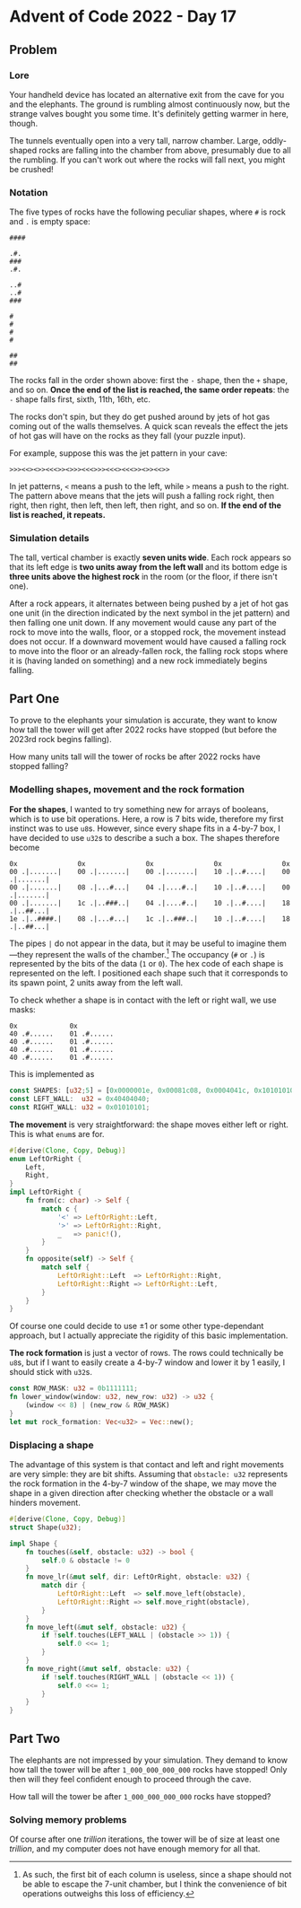 # Advent of Code 2022 - Day 17


## Problem

### Lore

Your handheld device has located an alternative exit from the cave for you and the elephants. The ground is rumbling almost continuously now, but the strange valves bought you some time. It's definitely getting warmer in here, though.

The tunnels eventually open into a very tall, narrow chamber. Large, oddly-shaped rocks are falling into the chamber from above, presumably due to all the rumbling. If you can't work out where the rocks will fall next, you might be crushed!

### Notation

The five types of rocks have the following peculiar shapes, where `#` is rock and `.` is empty space:

```
####

.#.
###
.#.

..#
..#
###

#
#
#
#

##
##
```

The rocks fall in the order shown above: first the `-` shape, then the `+` shape, and so on. **Once the end of the list is reached, the same order repeats**: the `-` shape falls first, sixth, 11th, 16th, etc.

The rocks don't spin, but they do get pushed around by jets of hot gas coming out of the walls themselves. A quick scan reveals the effect the jets of hot gas will have on the rocks as they fall (your puzzle input).

For example, suppose this was the jet pattern in your cave:

```
>>><<><>><<<>><>>><<<>>><<<><<<>><>><<>>
```

In jet patterns, `<` means a push to the left, while `>` means a push to the right. The pattern above means that the jets will push a falling rock right, then right, then right, then left, then left, then right, and so on. **If the end of the list is reached, it repeats.**

### Simulation details

The tall, vertical chamber is exactly **seven units wide**. Each rock appears so that its left edge is **two units away from the left wall** and its bottom edge is **three units above the highest rock** in the room (or the floor, if there isn't one).

After a rock appears, it alternates between being pushed by a jet of hot gas one unit (in the direction indicated by the next symbol in the jet pattern) and then falling one unit down. If any movement would cause any part of the rock to move into the walls, floor, or a stopped rock, the movement instead does not occur. If a downward movement would have caused a falling rock to move into the floor or an already-fallen rock, the falling rock stops where it is (having landed on something) and a new rock immediately begins falling.

## Part One

To prove to the elephants your simulation is accurate, they want to know how tall the tower will get after 2022 rocks have stopped (but before the 2023rd rock begins falling). 

<!-- In this example, the tower of rocks will be 3068 units tall. -->

How many units tall will the tower of rocks be after 2022 rocks have stopped falling?

### Modelling shapes, movement and the rock formation

**For the shapes**, I wanted to try something new for arrays of booleans, which is to use bit operations. Here, a row is 7 bits wide, therefore my first instinct was to use `u8`s. However, since every shape fits in a 4-by-7 box, I have decided to use `u32`s to describe a such a box. The shapes therefore become 
```
0x               0x               0x               0x               0x
00 .|.......|    00 .|.......|    00 .|.......|    10 .|..#....|    00 .|.......|
00 .|.......|    08 .|...#...|    04 .|....#..|    10 .|..#....|    00 .|.......|
00 .|.......|    1c .|..###..|    04 .|....#..|    10 .|..#....|    18 .|..##...|
1e .|..####.|    08 .|...#...|    1c .|..###..|    10 .|..#....|    18 .|..##...|
```
The pipes `|` do not appear in the data, but it may be useful to imagine them—they represent the walls of the chamber.[^1] The occupancy (`#` or `.`) is represented by the bits of the data (`1` or `0`). The hex code of each shape is represented on the left. I positioned each shape such that it corresponds to its spawn point, 2 units away from the left wall.

[^1]: As such, the first bit of each column is useless, since a shape should not be able to escape the 7-unit chamber, but I think the convenience of bit operations outweighs this loss of efficiency.

To check whether a shape is in contact with the left or right wall, we use masks:
```
0x             0x
40 .#......    01 .#......
40 .#......    01 .#......
40 .#......    01 .#......
40 .#......    01 .#......
```
This is implemented as
```rust
const SHAPES: [u32;5] = [0x0000001e, 0x00081c08, 0x0004041c, 0x10101010, 0x00001818];
const LEFT_WALL:  u32 = 0x40404040;
const RIGHT_WALL: u32 = 0x01010101;
```

**The movement** is very straightforward: the shape moves either left or right. This is what `enum`s are for.
```rust
#[derive(Clone, Copy, Debug)]
enum LeftOrRight {
    Left,
    Right,
}
impl LeftOrRight {
    fn from(c: char) -> Self {
        match c {
            '<' => LeftOrRight::Left,
            '>' => LeftOrRight::Right,
            _   => panic!(),
        }
    }
    fn opposite(self) -> Self {
        match self {
            LeftOrRight::Left  => LeftOrRight::Right,
            LeftOrRight::Right => LeftOrRight::Left,
        }
    }
}
```
Of course one could decide to use ±1 or some other type-dependant approach, but I actually appreciate the rigidity of this basic implementation.

**The rock formation** is just a vector of rows. The rows could technically be `u8`s, but if I want to easily create a 4-by-7 window and lower it by 1 easily, I should stick with `u32`s. 
```rust
const ROW_MASK: u32 = 0b1111111;
fn lower_window(window: u32, new_row: u32) -> u32 {
    (window << 8) | (new_row & ROW_MASK)
}
let mut rock_formation: Vec<u32> = Vec::new();
```


### Displacing a shape

The advantage of this system is that contact and left and right movements are very simple: they are bit shifts. Assuming that `obstacle: u32` represents the rock formation in the 4-by-7 window of the shape, we may move the shape in a given direction after checking whether the obstacle or a wall hinders movement.

```rust
#[derive(Clone, Copy, Debug)]
struct Shape(u32);

impl Shape {
    fn touches(&self, obstacle: u32) -> bool {
        self.0 & obstacle != 0
    }
    fn move_lr(&mut self, dir: LeftOrRight, obstacle: u32) {
        match dir {
            LeftOrRight::Left  => self.move_left(obstacle),
            LeftOrRight::Right => self.move_right(obstacle),
        }
    }
    fn move_left(&mut self, obstacle: u32) {
        if !self.touches(LEFT_WALL | (obstacle >> 1)) { 
            self.0 <<= 1; 
        }
    }
    fn move_right(&mut self, obstacle: u32) {
        if !self.touches(RIGHT_WALL | (obstacle << 1)) { 
            self.0 <<= 1; 
        }
    }
}
```


## Part Two

The elephants are not impressed by your simulation. They demand to know how tall the tower will be after `1_000_000_000_000` rocks have stopped! Only then will they feel confident enough to proceed through the cave.

<!-- In the example above, the tower would be `1514285714288` units tall! -->

How tall will the tower be after `1_000_000_000_000` rocks have stopped?

### Solving memory problems

Of course after one *trillion* iterations, the tower will be of size at least one *trillion*, and my computer does not have enough memory for all that.